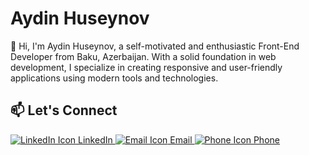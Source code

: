 <body>
  <div>
    <h1>Aydin Huseynov</h1>
    <p>
      👋 Hi, I'm Aydin Huseynov, a self-motivated and enthusiastic Front-End Developer from Baku, Azerbaijan. 
      With a solid foundation in web development, I specialize in creating responsive and user-friendly applications 
      using modern tools and technologies.
    </p>

  <div>
      <h2>📫 Let's Connect</h2>
      <div>
        <a href="https://www.linkedin.com/in/ayd%C4%B1nh%C3%BCseynov/" target="_blank">
          <img src="https://img.icons8.com/color/20/000000/linkedin.png" alt="LinkedIn Icon" /> LinkedIn
        </a>
        <a href="mailto:aydinhuseynov.dev@gmail.com">
          <img src="https://img.icons8.com/color/20/000000/gmail.png" alt="Email Icon" /> Email
        </a>
        <a href="tel:+994553370207">
          <img src="https://img.icons8.com/ios-glyphs/20/000000/phone.png" alt="Phone Icon" /> Phone
        </a>
      </div>
    </div>
  </div>
</body>
